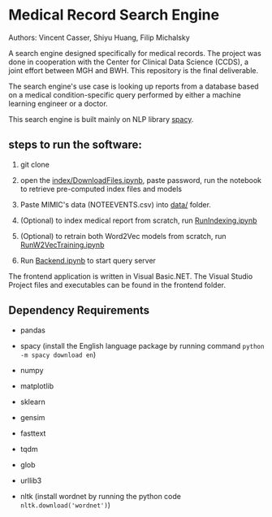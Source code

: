 # Medical Record Search Engine

Authors: Vincent Casser, Shiyu Huang, Filip Michalsky

A search engine designed specifically for medical records. The project was done in cooperation with the Center for Clinical Data Science (CCDS), a joint effort between MGH and BWH. This repository is the final deliverable.

The search engine's use case is looking up reports from a database based on a medical condition-specific query performed by either a machine learning engineer or a doctor. 

This search engine is built mainly on NLP library [spacy](https://spacy.io/).

## steps to run the software:

1. git clone 

2. open the [index/DownloadFiles.ipynb](index/DownloadFiles.ipynb), paste password, run the notebook to retrieve pre-computed index files and models

3. Paste MIMIC's data (NOTEEVENTS.csv) into [data/](data) folder.

4. (Optional) to index medical report from scratch, run [RunIndexing.ipynb](RunIndexing.ipynb)

5. (Optional) to retrain both Word2Vec models from scratch, run [RunW2VecTraining.ipynb](RunW2VecTraining.ipynb)

6. Run [Backend.ipynb](Backend.ipynb) to start query server

The frontend application is written in Visual Basic.NET. The Visual Studio Project files and executables can be found in the frontend folder.

## Dependency Requirements
- pandas

- spacy (install the English language package by running command ```python -m spacy download en```)

- numpy

- matplotlib

- sklearn

- gensim

- fasttext

- tqdm

- glob

- urllib3

- nltk (install wordnet by running the python code ```nltk.download('wordnet')```)

